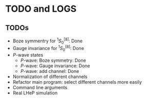 # TODO and LOGS

## TODOs
 - Boze symmentry for ${}^1S_0^{[8]}$: Done
 - Gauge invariance for ${}^1S_0^{[8]}$: Done
 - $P$-wave states
 	-  $P$-wave: Boze symmetry: Done
 	- $P$-wave: Gauge invariance: Done
 	- $P$-wave: add channel: Done
 - Normalization of different channels
 - Refactor main program: select different channels more easily
 - Command line arguments
 - Real LHeP simulation
